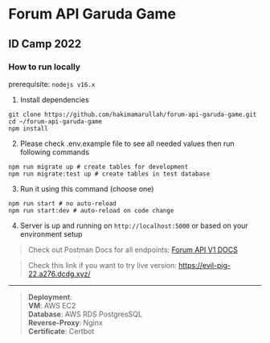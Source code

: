 # Forum API Garuda Game
## ID Camp 2022

### How to run locally
prerequisite: `nodejs v16.x`

1. Install dependencies
 ```
 git clone https://github.com/hakimamarullah/forum-api-garuda-game.git
 cd ~/forum-api-garuda-game
 npm install
 ```
2. Please check .env.example file to see all needed values then run following commands
```
npm run migrate up # create tables for development
npm run migrate:test up # create tables in test database
```
3. Run it using this command (choose one)
```
npm run start # no auto-reload
npm run start:dev # auto-reload on code change
```
4. Server is up and running on `http://localhost:5000` or based on your environment setup

> Check out Postman Docs for all endpoints:
[Forum API V1 DOCS](https://documenter.getpostman.com/view/19278069/2s8Z72Vrxn)

> Check this link if you want to try live version: https://evil-pig-22.a276.dcdg.xyz/
<hr/>

> **Deployment**: \
**VM**: AWS EC2 \
**Database**: AWS RDS PostgresSQL \
**Reverse-Proxy**: Nginx \
**Certificate**: Certbot

